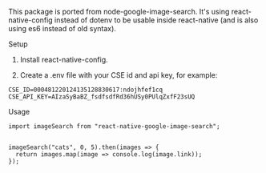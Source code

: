 This package is ported from node-google-image-search.
It's using react-native-config instead of dotenv to be usable inside react-native (and is also using es6 instead of old syntax).

Setup

1. Install react-native-config.

2. Create a .env file with your CSE id and api key, for example:
```
CSE_ID=000481220124135128830617:ndojhfef1cq
CSE_API_KEY=AIzaSyBaBZ_fsdfsdfRd36hUSy0PUlqZxfF23sUQ
```

Usage

```
import imageSearch from "react-native-google-image-search";


imageSearch("cats", 0, 5).then(images => {
  return images.map(image => console.log(image.link));
});
```
